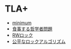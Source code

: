 # TLA+

- [minimum](./minimum)
- [食事する哲学者問題](./dining_philosophers)
- [RWロック](./rwlock/)
- [公平なロックアルゴリズム](./fairlock)
